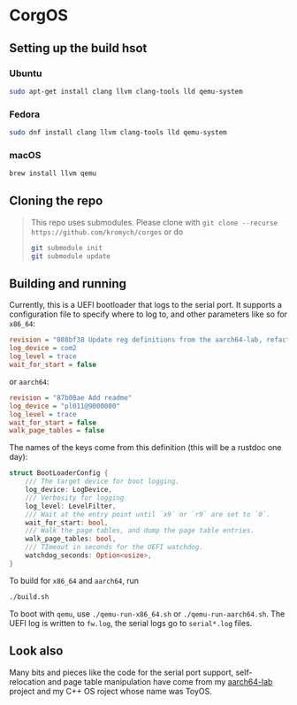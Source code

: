 # CorgOS

## Setting up the build hsot

### Ubuntu

```bash
sudo apt-get install clang llvm clang-tools lld qemu-system
```

### Fedora

```bash
sudo dnf install clang llvm clang-tools lld qemu-system
```

### macOS

```bash
brew install llvm qemu
```

## Cloning the repo

> This repo uses submodules. Please clone with
> `git clone --recurse https://github.com/kromych/corgos`
> or do
>
> ```sh
> git submodule init
> git submodule update
> ```

## Building and running

Currently, this is a UEFI bootloader that logs to the serial port. It supports a configuration file
to specify where to log to, and other parameters like so for `x86_64`:

```ini
revision = "088bf38 Update reg definitions from the aarch64-lab, refactor"
log_device = com2
log_level = trace
wait_for_start = false
```

or `aarch64`:

```ini
revision = "87b08ae Add readme"
log_device = "pl011@9000000"
log_level = trace
wait_for_start = false
walk_page_tables = false
```

The names of the keys come from this definition (this will be a rustdoc one day):

```rust
struct BootLoaderConfig {
    /// The target device for boot logging.
    log_device: LogDevice,
    /// Verbosity for logging
    log_level: LevelFilter,
    /// Wait at the entry point until `x9` or `r9` are set to `0`.
    wait_for_start: bool,
    /// Walk the page tables, and dump the page table entries.
    walk_page_tables: bool,
    /// TImeout in seconds for the UEFI watchdog.
    watchdog_seconds: Option<usize>,
}
```

To build for `x86_64` and `aarch64`, run

```sh
./build.sh
```

To boot with `qemu`, use `./qemu-run-x86_64.sh` or `./qemu-run-aarch64.sh`. The UEFI log
is written to `fw.log`, the serial logs go to `serial*.log` files.

## Look also

Many bits and pieces like the code for the serial port support,
self-relocation and page table manipulation have come from my
[aarch64-lab](https://github.com/kromych/aarch64-lab) project
and my C++ OS roject whose name was ToyOS.
